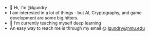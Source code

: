 - 👋 Hi, I’m @lgundry
- I am interested in a lot of things - but AI, Cryptography, and game development are some big hitters.
- 🌱 I’m currently teaching myself deep learning
- An easy way to reach me is through my email @ lgundry@nmu.edu

<!---
lgundry/lgundry is a ✨ special ✨ repository because its `README.md` (this file) appears on your GitHub profile.
You can click the Preview link to take a look at your changes.
--->

